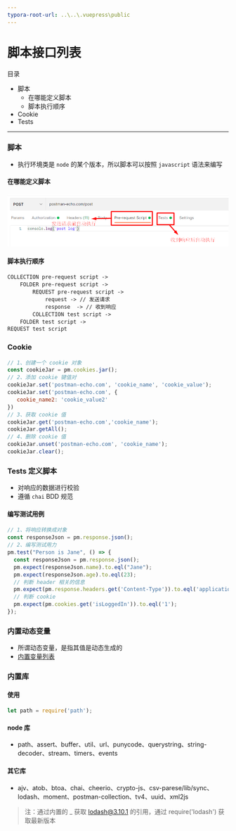 ```yaml
---
typora-root-url: ..\..\.vuepress\public
---
```


# 脚本接口列表

目录

- 脚本
  - 在哪能定义脚本
  - 脚本执行顺序
- Cookie
- Tests

------

### 脚本

- 执行环境类是 `node` 的某个版本，所以脚本可以按照 `javascript` 语法来编写

#### 在哪能定义脚本

![excute](/postman/excute.png)

#### 脚本执行顺序

```markdown
COLLECTION pre-request script -> 
	FOLDER pre-request script ->
		REQUEST pre-request script ->
			request	-> // 发送请求
			response  -> // 收到响应
		COLLECTION test script ->
	FOLDER test script ->
REQUEST test script
```

### Cookie

```javascript
// 1、创建一个 cookie 对象
const cookieJar = pm.cookies.jar();
// 2、添加 cookie 键值对
cookieJar.set('postman-echo.com', 'cookie_name', 'cookie_value');
cookieJar.set('postman-echo.com', {
   cookie_name2: 'cookie_value2'
})
// 3、获取 cookie 值
cookieJar.get('postman-echo.com','cookie_name');
cookieJar.getAll();
// 4、删除 cookie 值
cookieJar.unset('postman-echo.com', 'cookie_name');
cookieJar.clear();
```

### Tests 定义脚本

- 对响应的数据进行校验
- 遵循 `chai` BDD 规范

#### 编写测试用例

```javascript
// 1、将响应转换成对象
const responseJson = pm.response.json();
// 2、编写测试用力
pm.test("Person is Jane", () => {
  const responseJson = pm.response.json();
  pm.expect(responseJson.name).to.eql("Jane");
  pm.expect(responseJson.age).to.eql(23);
  // 判断 header 相关的信息
  pm.expect(pm.response.headers.get('Content-Type')).to.eql('application/json');
  // 判断 cookie 
  pm.expect(pm.cookies.get('isLoggedIn')).to.eql('1');
});
```

### 内置动态变量

- 所谓动态变量，是指其值是动态生成的
- [内置变量列表](https://learning.postman.com/docs/writing-scripts/script-references/variables-list/)

### 内置库

#### 使用

```javascript
let path = require('path');
```

#### node 库

- path、assert、buffer、util、url、punycode、querystring、string-decoder、stream、timers、events

#### 其它库

- ajv、atob、btoa、chai、cheerio、crypto-js、csv-parese/lib/sync、lodash、moment、postman-collection、tv4、uuid、xml2js

> 注：通过内置的 _ 获取 lodash@3.10.1 的引用，通过 require('lodash') 获取最新版本

